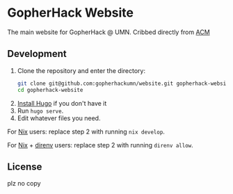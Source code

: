 GopherHack Website
==================

The main website for GopherHack @ UMN. Cribbed directly from [ACM]

[ACM]: https://acm.umn.edu

Development
-------

1. Clone the repository and enter the directory:
    ```bash
    git clone git@github.com:gopherhackumn/website.git gopherhack-website
    cd gopherhack-website
    ```
2. [Install Hugo](https://gohugo.io) if you don't have it
3. Run `hugo serve`.
4. Edit whatever files you need.

For [Nix] users: replace step 2 with running `nix develop`.

[Nix]: https://nixos.org/

For [Nix] + [direnv] users: replace step 2 with running `direnv allow`.

[direnv]: https://direnv.net/

License
-------

plz no copy


